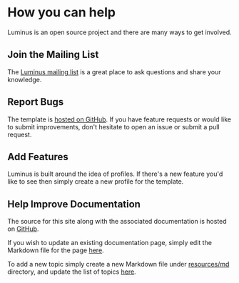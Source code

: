 # How you can help

Luminus is an open source project and there are many ways to get involved.

## <i class="fa fa-envelope"></i> Join the Mailing List

The [Luminus mailing list](https://groups.google.com/forum/?fromgroups#!forum/luminusweb) is a
great place to ask questions and share your knowledge.

## <i class="fa fa-github"></i> Report Bugs

The template is [hosted on GitHub](https://github.com/luminus-framework). If you have feature requests or would like to submit improvements, don't hesitate to open an issue or submit a pull request.

## <i class="fa fa-wrench"></i> Add Features

Luminus is built around the idea of profiles. If there's a new feature you'd like to see then simply create a new profile for the template.

## <i class="fa fa-book"></i> Help Improve Documentation

The source for this site along with the associated documentation is hosted on [GitHub](https://github.com/luminus-framework/luminus).

If you wish to update an existing documentation page, simply edit the Markdown
file for the page [here](https://github.com/luminus-framework/luminus/tree/master/resources/md).

To add a new topic simply create a new Markdown file under [resources/md](https://github.com/luminus-framework/luminus/tree/master/resources/md)
directory, and update the list of topics [here](https://github.com/luminus-framework/luminus/blob/master/resources/docpages.edn).
